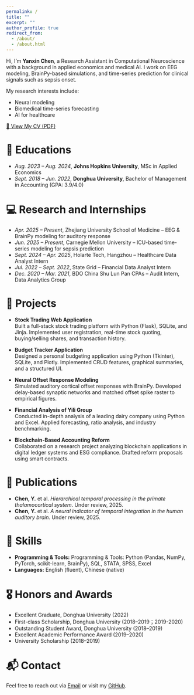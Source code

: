 ```yaml
---
permalink: /
title: ""
excerpt: ""
author_profile: true
redirect_from: 
  - /about/
  - /about.html
---
```


<span class='anchor' id='about-me'></span>

Hi, I’m **Yanxin Chen**, a Research Assistant in Computational Neuroscience with a background in applied economics and medical AI.
I work on EEG modeling, BrainPy-based simulations, and time-series prediction for clinical signals such as sepsis onset.

My research interests include:
- Neural modeling
- Biomedical time-series forecasting
- AI for healthcare

[👀 View My CV (PDF)](https://docs.google.com/viewer?url=https://raw.githubusercontent.com/YanxinChen729/YanxinChen729.github.io/main/docs/CV_YanxinChen.pdf)


# 📖 Educations
- *Aug. 2023 – Aug. 2024*, **Johns Hopkins University**, MSc in Applied Economics
- *Sept. 2018 – Jun. 2022*, **Donghua University**, Bachelor of Management in Accounting (GPA: 3.9/4.0)

# 💻 Research and Internships
- *Apr. 2025 – Present*, Zhejiang University School of Medicine – EEG & BrainPy modeling for auditory response  
- *Jun. 2025 – Present*, Carnegie Mellon University – ICU-based time-series modeling for sepsis prediction  
- *Sept. 2024 – Apr. 2025*, Holarte Tech, Hangzhou – Healthcare Data Analyst Intern
- *Jul. 2022 – Sept. 2022*, State Grid – Financial Data Analyst Intern
- *Dec. 2020 – Mar. 2021*, BDO China Shu Lun Pan CPAs – Audit Intern, Data Analytics Group

# 📂 Projects
- **Stock Trading Web Application**  
  Built a full-stack stock trading platform with Python (Flask), SQLite, and Jinja. Implemented user registration, real-time stock quoting, buying/selling shares, and transaction history.

- **Budget Tracker Application**  
  Designed a personal budgeting application using Python (Tkinter), SQLite, and Plotly. Implemented CRUD features, graphical summaries, and a structured UI.
  
- **Neural Offset Response Modeling**  
  Simulated auditory cortical offset responses with BrainPy. Developed delay-based synaptic networks and matched offset spike raster to empirical figures.
  
- **Financial Analysis of Yili Group**  
  Conducted in-depth analysis of a leading dairy company using Python and Excel. Applied forecasting, ratio analysis, and industry benchmarking. 

- **Blockchain-Based Accounting Reform**  
  Collaborated on a research project analyzing blockchain applications in digital ledger systems and ESG compliance. Drafted reform proposals using smart contracts.

# 📝 Publications 
- **Chen, Y.** et al. *Hierarchical temporal processing in the primate thalamocortical system*. Under review, 2025.  
- **Chen, Y.** et al. *A neural indicator of temporal integration in the human auditory brain*. Under review, 2025.

# 🧠 Skills
- **Programming & Tools:** Programming & Tools: Python (Pandas, NumPy, PyTorch, scikit-learn, BrainPy), SQL, STATA, SPSS, Excel
- **Languages:** English (fluent), Chinese (native)

# 🎖 Honors and Awards
- Excellent Graduate, Donghua University (2022)  
- First-class Scholarship, Donghua University (2018–2019；2019-2020)  
- Outstanding Student Award, Donghua University (2018–2019)  
- Excellent Academic Performance Award (2019–2020)  
- University Scholarship (2018–2019)  

# 📬 Contact
Feel free to reach out via [Email](mailto:ychen630@alumni.jh.edu) or visit my [GitHub](https://github.com/YanxinChen729).
